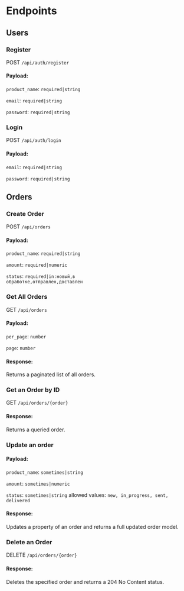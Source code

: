 # Endpoints
## Users
### Register
POST <code>/api/auth/register</code>

#### Payload:

<code>product_name</code>: <code>required|string</code>

<code>email</code>: <code>required|string</code>

<code>password</code>: <code>required|string</code>
### Login
POST <code>/api/auth/login</code>
#### Payload:

<code>email</code>: <code>required|string</code>

<code>password</code>: <code>required|string</code>

## Orders
### Create Order
POST <code>/api/orders</code>
#### Payload:

<code>product_name</code>: <code>required|string</code>

<code>amount</code>: <code>required|numeric</code>

<code>status</code>: <code>required|in:новый,в обработке,отправлен,доставлен</code>


### Get All Orders
GET
<code>/api/orders</code>

#### Payload:

<code>per_page</code>: <code>number</code>

<code>page</code>: <code>number</code>

#### Response:
Returns a paginated list of all orders.

### Get an Order by ID
GET
<code>/api/orders/{order}</code>

#### Response:
Returns a queried order.

### Update an order

#### Payload:

<code>product_name</code>: <code>sometimes|string</code>

<code>amount</code>: <code>sometimes|numeric</code>

<code>status</code>: <code>sometimes|string</code> allowed values: <code>new, in_progress, sent, delivered</code>

#### Response:
Updates a property of an order and returns a full updated order model.

### Delete an Order
DELETE <code>/api/orders/{order}</code>

#### Response:
Deletes the specified order and returns a 204 No Content status.
